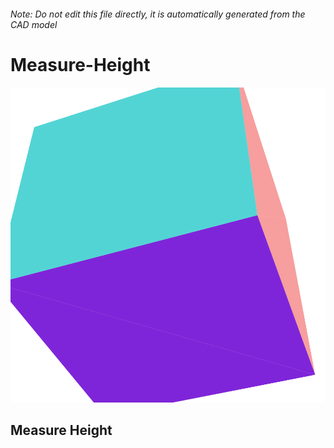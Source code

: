 ###### Note: Do not edit this file directly, it is automatically generated from the CAD model

# Measure-Height

![](/project.svg)

## Measure Height


